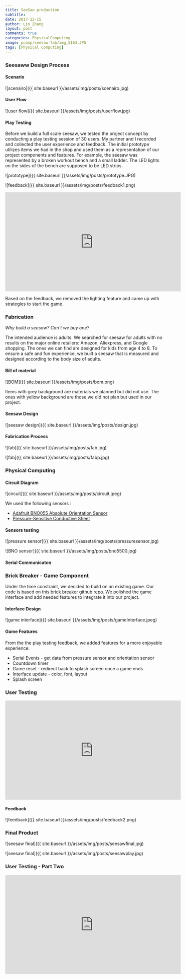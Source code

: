 ```yaml
---
title: SeeSaw production
subtitle:
date: 2017-12-15
author: Lin Zhang
layout: post
comments: true
categories: PhysicalComputing
image: pcomp/seesaw-fab/img_5163.JPG
tags: [Physical Computing]
---
```


### Seesaww Design Process

#### Scenario

![scenairo]({{ site.baseurl }}/assets/img/posts/scenairo.jpg)

#### User Flow

![user flow]({{ site.baseurl }}/assets/img/posts/userflow.jpg)

#### Play Testing

Before we build a full scale seesaw, we tested the project concept by conducting a play testing session of 30 users. My partner and I recorded and collected the user experience and feedback. The initial prototype utilizes items we had in the shop and used them as a representation of our project components and features. For example, the seesaw was represented by a broken workout bench and a small ladder. The LED lights on the sides of the bench are supposed to be LED strips.

![prototype]({{ site.baseurl }}/assets/img/posts/prototype.JPG)

![feedback]({{ site.baseurl }}/assets/img/posts/feedback1.png)

<iframe width="560" height="315" src="https://www.youtube.com/embed/JFiLjI0zXUg" frameborder="0" allow="autoplay; encrypted-media" allowfullscreen></iframe>

Based on the feedback, we removed the lighting feature and came up with strategies to start the game.


### Fabrication

*Why build a seesaw? Can't we buy one?*

The intended audience is adults. We searched for seesaw for adults with no results on the major online retailers: Amazon, Aliexpress, and Google shopping. The ones we can find are designed for kids from age 4 to 8. To ensure a safe and fun experience, we built a seesaw that is measured and designed according to the body size of adults.

#### Bill of material

![BOM]({{ site.baseurl }}/assets/img/posts/bom.png)

Items with grey background are materials we planned but did not use. The ones with yellow background are those we did not plan but used in our project.

#### Seesaw Design

![seesaw design]({{ site.baseurl }}/assets/img/posts/design.jpg)

#### Fabrication Process

![fab]({{ site.baseurl }}/assets/img/posts/fab.jpg)

![fab]({{ site.baseurl }}/assets/img/posts/fabp.jpg)


### Physical Computing

#### Circuit Diagram

![circuit]({{ site.baseurl }}/assets/img/posts/circuit.jpeg)

We used the following sensors :

* [Adafruit BNO055 Absolute Orientation Sensor](https://learn.adafruit.com/adafruit-bno055-absolute-orientation-sensor/overview)
* [Pressure-Sensitive Conductive Sheet](https://www.adafruit.com/product/1361)

#### Sensors testing

![pressure sensor]({{ site.baseurl }}/assets/img/posts/pressuresensor.jpg)

![BNO sensor]({{ site.baseurl }}/assets/img/posts/bno5500.jpg)

#### Serial Communicaton

<script src="https://gist.github.com/linzhangcs/623ccec9589cc2475bb674f2a97986b3.js"></script>

### Brick Breaker - Game Component

Under the time constraint, we decided to build on an existing game. Our code is based on this [brick breaker github repo](https://github.com/James-Hynes/Breakout). We polished the game interface and add needed features to integrate it into our project.

#### Interface Design

![game interface]({{ site.baseurl }}/assets/img/posts/gameInterface.jpeg)

#### Game Features
From the the play testing feedback, we added features for a more enjoyable experience:

* Serial Events - get data from pressure sensor and orientation sensor
* Countdown timer
* Game reset - redirect back to splash screen once a game ends
* Interface update - color, font, layout
* Splash screen

### User Testing

<iframe width="560" height="315" src="https://www.youtube.com/embed/1-hPAmv1omY?rel=0" frameborder="0" allow="autoplay; encrypted-media" allowfullscreen></iframe>

#### Feedback

![feedback]({{ site.baseurl }}/assets/img/posts/feedback2.png)

### Final Product

![seesaw final]({{ site.baseurl }}/assets/img/posts/seesawfinal.jpg)

![seesaw final]({{ site.baseurl }}/assets/img/posts/seesawplay.jpg)

### User Testing - Part Two

<iframe width="560" height="315" src="https://www.youtube.com/embed/8IrklmpCEk0?rel=0" frameborder="0" allow="autoplay; encrypted-media" allowfullscreen></iframe>
